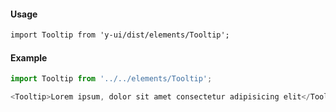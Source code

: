 #### Usage

```markdown
import Tooltip from 'y-ui/dist/elements/Tooltip';
```

#### Example

```js
import Tooltip from '../../elements/Tooltip';

<Tooltip>Lorem ipsum, dolor sit amet consectetur adipisicing elit</Tooltip>;
```
